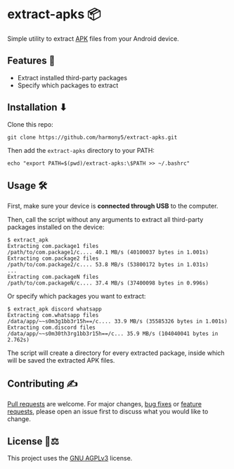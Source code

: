 # extract-apks 📦

Simple utility to extract [APK](https://developer.android.com/guide/components/fundamentals) files from your Android device.

## Features 🧰

- Extract installed third-party packages
- Specify which packages to extract

## Installation ⬇

Clone this repo:

```console
git clone https://github.com/harmony5/extract-apks.git
```

Then add the `extract-apks` directory to your PATH:

```console
echo "export PATH=$(pwd)/extract-apks:\$PATH >> ~/.bashrc"
```

## Usage 🛠

First, make sure your device is **connected through USB** to the computer.

Then, call the script without any arguments to extract all third-party packages installed on the device:

```console
$ extract_apk
Extracting com.package1 files
/path/to/com.package1/c.... 40.1 MB/s (40100037 bytes in 1.001s)
Extracting com.package2 files
/path/to/com.package2/c.... 53.8 MB/s (53800172 bytes in 1.031s)
...
Extracting com.packageN files
/path/to/com.packageN/c.... 37.4 MB/s (37400098 bytes in 0.996s)
```

Or specify which packages you want to extract:

```console
$ extract_apk discord whatsapp
Extracting com.whatsapp files
/data/app/~~s0m3g1bb3r15h==/c.... 33.9 MB/s (35585326 bytes in 1.001s)
Extracting com.discord files
/data/app/~~s0m30th3rg1bb3r15h==/c... 35.9 MB/s (104040041 bytes in 2.762s)
```

The script will create a directory for every extracted package, inside which will be saved the extracted APK files.

## Contributing ✍

[Pull requests](https://github.com/harmony5/extract-apks/pulls/new) are welcome. For major changes, [bug fixes](https://github.com/harmony5/extract-apks/issues/new) or [feature requests](https://github.com/harmony5/extract-apks/issues/new), please open an issue first to discuss what you would like to change.

## License 📜⚖

This project uses the [GNU AGPLv3](https://choosealicense.com/licenses/agpl-3.0/) license.
